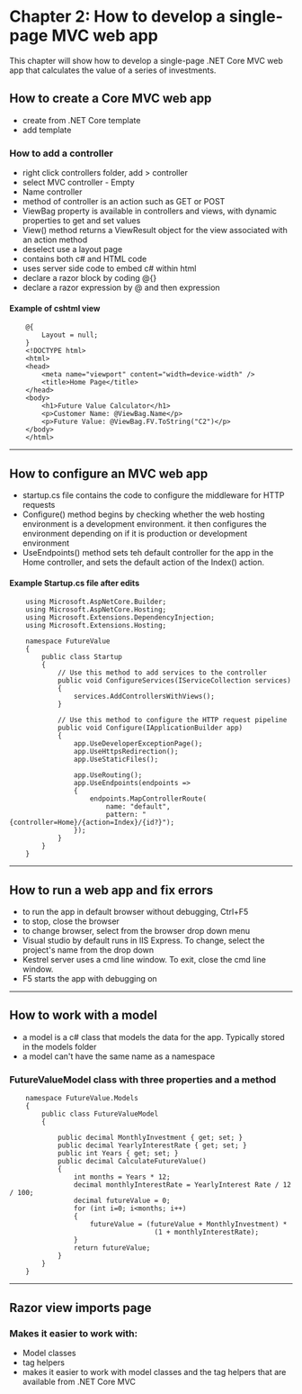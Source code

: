 # Chapter 2: How to develop a single-page MVC web app
This chapter will show how to develop a single-page .NET Core MVC web app that calculates the value of a series of investments.
## How to create a Core MVC web app
- create from .NET Core template
- add template
### How to add a controller
- right click controllers folder, add > controller
- select MVC controller - Empty
- Name controller
- method of controller is an action such as GET or POST
- ViewBag property is available in controllers and views, with dynamic properties to get and set values
- View() method returns a ViewResult object for the view associated with an action method
- deselect use a layout page
- contains both c# and HTML code
- uses server side code to embed c# within html
- declare a razor block by coding @{}
- declare a razor expression by @ and then expression
#### Example of cshtml view
```
    @{
        Layout = null;
    }
    <!DOCTYPE html>
    <html>
    <head>
        <meta name="viewport" content="width=device-width" />
        <title>Home Page</title>
    </head>
    <body>
        <h1>Future Value Calculator</h1>
        <p>Customer Name: @ViewBag.Name</p>
        <p>Future Value: @ViewBag.FV.ToString("C2")</p>
    </body>
    </html>
```
---
## How to configure an MVC web app
- startup.cs file contains the code to configure the middleware for HTTP requests
- Configure() method begins by checking whether the web hosting environment is a development environment. it then configures the environment depending on if it is production or development environment
- UseEndpoints() method sets teh default controller for the app in the Home controller, and sets the default action of the Index() action.
#### Example Startup.cs file after edits
```
    using Microsoft.AspNetCore.Builder;
    using Microsoft.AspNetCore.Hosting;
    using Microsoft.Extensions.DependencyInjection;
    using Microsoft.Extensions.Hosting;

    namespace FutureValue
    {
        public class Startup
        {
            // Use this method to add services to the controller
            public void ConfigureServices(IServiceCollection services)
            {
                services.AddControllersWithViews();
            }

            // Use this method to configure the HTTP request pipeline
            public void Configure(IApplicationBuilder app)
            {
                app.UseDeveloperExceptionPage();
                app.UseHttpsRedirection();
                app.UseStaticFiles();

                app.UseRouting();
                app.UseEndpoints(endpoints =>
                {
                    endpoints.MapControllerRoute(
                        name: "default",
                        pattern: "{controller=Home}/{action=Index}/{id?}");
                });
            }
        }
    }
```
---
## How to run a web app and fix errors
- to run the app in default browser without debugging, Ctrl+F5
- to stop, close the browser
- to change browser, select from the browser drop down menu
- Visual studio by default runs in IIS Express. To change, select the project's name from the drop down
- Kestrel server uses a cmd line window. To exit, close the cmd line window.
- F5 starts the app with debugging on
---
## How to work with a model
- a model is a c# class that models the data for the app. Typically stored in the models folder
- a model can't have the same name as a namespace
### FutureValueModel class with three properties and a method
```
    namespace FutureValue.Models
    {
        public class FutureValueModel
        {

            public decimal MonthlyInvestment { get; set; }
            public decimal YearlyInterestRate { get; set; }
            public int Years { get; set; }
            public decimal CalculateFutureValue() 
            {
                int months = Years * 12;
                decimal monthlyInterestRate = YearlyInterest Rate / 12 / 100;
                decimal futureValue = 0;
                for (int i=0; i<months; i++)
                {
                    futureValue = (futureValue + MonthlyInvestment) *
                                    (1 + monthlyInterestRate);
                }
                return futureValue;
            }
        }
    }
```
---
## Razor view imports page
### Makes it easier to work with:
- Model classes
- tag helpers
- makes it easier to work with model classes and the tag helpers that are available from .NET Core MVC